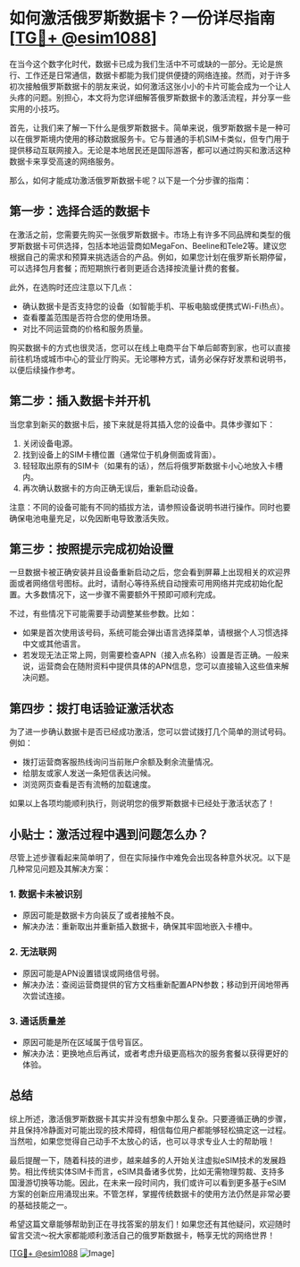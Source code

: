 # 如何激活俄罗斯数据卡？一份详尽指南[[TG💪+ @esim1088](https://t.me/s/esim1088)]

在当今这个数字化时代，数据卡已成为我们生活中不可或缺的一部分。无论是旅行、工作还是日常通信，数据卡都能为我们提供便捷的网络连接。然而，对于许多初次接触俄罗斯数据卡的朋友来说，如何激活这张小小的卡片可能会成为一个让人头疼的问题。别担心，本文将为您详细解答俄罗斯数据卡的激活流程，并分享一些实用的小技巧。

首先，让我们来了解一下什么是俄罗斯数据卡。简单来说，俄罗斯数据卡是一种可以在俄罗斯境内使用的移动数据服务卡。它与普通的手机SIM卡类似，但专门用于提供移动互联网接入。无论是本地居民还是国际游客，都可以通过购买和激活这种数据卡来享受高速的网络服务。

那么，如何才能成功激活俄罗斯数据卡呢？以下是一个分步骤的指南：

## 第一步：选择合适的数据卡

在激活之前，您需要先购买一张俄罗斯数据卡。市场上有许多不同品牌和类型的俄罗斯数据卡可供选择，包括本地运营商如MegaFon、Beeline和Tele2等。建议您根据自己的需求和预算来挑选适合的产品。例如，如果您计划在俄罗斯长期停留，可以选择包月套餐；而短期旅行者则更适合选择按流量计费的套餐。

此外，在选购时还应注意以下几点：
- 确认数据卡是否支持您的设备（如智能手机、平板电脑或便携式Wi-Fi热点）。
- 查看覆盖范围是否符合您的使用场景。
- 对比不同运营商的价格和服务质量。

购买数据卡的方式也很灵活，您可以在线上电商平台下单后邮寄到家，也可以直接前往机场或城市中心的营业厅购买。无论哪种方式，请务必保存好发票和说明书，以便后续操作参考。

## 第二步：插入数据卡并开机

当您拿到新买的数据卡后，接下来就是将其插入您的设备中。具体步骤如下：
1. 关闭设备电源。
2. 找到设备上的SIM卡槽位置（通常位于机身侧面或背面）。
3. 轻轻取出原有的SIM卡（如果有的话），然后将俄罗斯数据卡小心地放入卡槽内。
4. 再次确认数据卡的方向正确无误后，重新启动设备。

注意：不同的设备可能有不同的插拔方法，请参照设备说明书进行操作。同时也要确保电池电量充足，以免因断电导致激活失败。

## 第三步：按照提示完成初始设置

一旦数据卡被正确安装并且设备重新启动之后，您会看到屏幕上出现相关的欢迎界面或者网络信号图标。此时，请耐心等待系统自动搜索可用网络并完成初始化配置。大多数情况下，这一步骤不需要额外干预即可顺利完成。

不过，有些情况下可能需要手动调整某些参数。比如：
- 如果是首次使用该号码，系统可能会弹出语言选择菜单，请根据个人习惯选择中文或其他语言。
- 若发现无法正常上网，则需要检查APN（接入点名称）设置是否正确。一般来说，运营商会在随附资料中提供具体的APN信息，您可以直接输入这些值来解决问题。

## 第四步：拨打电话验证激活状态

为了进一步确认数据卡是否已经成功激活，您可以尝试拨打几个简单的测试号码。例如：
- 拨打运营商客服热线询问当前账户余额及剩余流量情况。
- 给朋友或家人发送一条短信表达问候。
- 浏览网页查看是否有流畅的加载速度。

如果以上各项均能顺利执行，则说明您的俄罗斯数据卡已经处于激活状态了！

## 小贴士：激活过程中遇到问题怎么办？

尽管上述步骤看起来简单明了，但在实际操作中难免会出现各种意外状况。以下是几种常见问题及其解决方案：

### 1. 数据卡未被识别
- 原因可能是数据卡方向装反了或者接触不良。
- 解决办法：重新取出并重新插入数据卡，确保其牢固地嵌入卡槽中。

### 2. 无法联网
- 原因可能是APN设置错误或网络信号弱。
- 解决办法：查阅运营商提供的官方文档重新配置APN参数；移动到开阔地带再次尝试连接。

### 3. 通话质量差
- 原因可能是所在区域属于信号盲区。
- 解决办法：更换地点后再试，或者考虑升级更高档次的服务套餐以获得更好的体验。

## 总结

综上所述，激活俄罗斯数据卡其实并没有想象中那么复杂。只要遵循正确的步骤，并且保持冷静面对可能出现的技术障碍，相信每位用户都能够轻松搞定这一过程。当然啦，如果您觉得自己动手不太放心的话，也可以寻求专业人士的帮助哦！

最后提醒一下，随着科技的进步，越来越多的人开始关注虚拟eSIM技术的发展趋势。相比传统实体SIM卡而言，eSIM具备诸多优势，比如无需物理剪裁、支持多国漫游切换等功能。因此，在未来一段时间内，我们或许可以看到更多基于eSIM方案的创新应用涌现出来。不管怎样，掌握传统数据卡的使用方法仍然是非常必要的基础技能之一。

希望这篇文章能够帮助到正在寻找答案的朋友们！如果您还有其他疑问，欢迎随时留言交流～祝大家都能顺利激活自己的俄罗斯数据卡，畅享无忧的网络世界！

[[TG💪+ @esim1088](https://t.me/s/esim1088) ![Image](https://i.postimg.cc/4NQfJmqS/Snipaste-2025-05-13-00-14-12.png)]